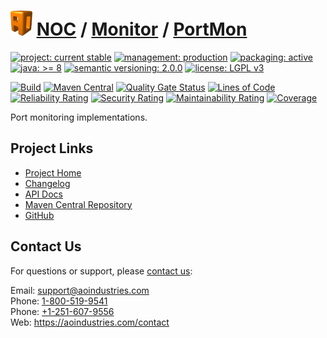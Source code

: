 # [<img src="ao-logo.png" alt="AO Logo" width="35" height="40">](https://github.com/ao-apps) [NOC](https://github.com/ao-apps/noc) / [Monitor](https://github.com/ao-apps/noc-monitor) / [PortMon](https://github.com/ao-apps/noc-monitor-portmon)

[![project: current stable](https://aoindustries.com/ao-badges/project-current-stable.svg)](https://aoindustries.com/life-cycle#project-current-stable)
[![management: production](https://aoindustries.com/ao-badges/management-production.svg)](https://aoindustries.com/life-cycle#management-production)
[![packaging: active](https://aoindustries.com/ao-badges/packaging-active.svg)](https://aoindustries.com/life-cycle#packaging-active)  
[![java: &gt;= 8](https://aoindustries.com/ao-badges/java-8.svg)](https://docs.oracle.com/javase/8/)
[![semantic versioning: 2.0.0](https://aoindustries.com/ao-badges/semver-2.0.0.svg)](http://semver.org/spec/v2.0.0.html)
[![license: LGPL v3](https://aoindustries.com/ao-badges/license-lgpl-3.0.svg)](https://www.gnu.org/licenses/lgpl-3.0)

[![Build](https://github.com/ao-apps/noc-monitor-portmon/workflows/Build/badge.svg?branch=master)](https://github.com/ao-apps/noc-monitor-portmon/actions?query=workflow%3ABuild)
[![Maven Central](https://maven-badges.herokuapp.com/maven-central/com.aoindustries/noc-monitor-portmon/badge.svg)](https://maven-badges.herokuapp.com/maven-central/com.aoindustries/noc-monitor-portmon)
[![Quality Gate Status](https://sonarcloud.io/api/project_badges/measure?branch=master&project=com.aoapps.platform%3Anoc-monitor-portmon&metric=alert_status)](https://sonarcloud.io/dashboard?branch=master&id=com.aoapps.platform%3Anoc-monitor-portmon)
[![Lines of Code](https://sonarcloud.io/api/project_badges/measure?branch=master&project=com.aoapps.platform%3Anoc-monitor-portmon&metric=ncloc)](https://sonarcloud.io/component_measures?branch=master&id=com.aoapps.platform%3Anoc-monitor-portmon&metric=ncloc)  
[![Reliability Rating](https://sonarcloud.io/api/project_badges/measure?branch=master&project=com.aoapps.platform%3Anoc-monitor-portmon&metric=reliability_rating)](https://sonarcloud.io/component_measures?branch=master&id=com.aoapps.platform%3Anoc-monitor-portmon&metric=Reliability)
[![Security Rating](https://sonarcloud.io/api/project_badges/measure?branch=master&project=com.aoapps.platform%3Anoc-monitor-portmon&metric=security_rating)](https://sonarcloud.io/component_measures?branch=master&id=com.aoapps.platform%3Anoc-monitor-portmon&metric=Security)
[![Maintainability Rating](https://sonarcloud.io/api/project_badges/measure?branch=master&project=com.aoapps.platform%3Anoc-monitor-portmon&metric=sqale_rating)](https://sonarcloud.io/component_measures?branch=master&id=com.aoapps.platform%3Anoc-monitor-portmon&metric=Maintainability)
[![Coverage](https://sonarcloud.io/api/project_badges/measure?branch=master&project=com.aoapps.platform%3Anoc-monitor-portmon&metric=coverage)](https://sonarcloud.io/component_measures?branch=master&id=com.aoapps.platform%3Anoc-monitor-portmon&metric=Coverage)

Port monitoring implementations.

## Project Links
* [Project Home](https://aoindustries.com/noc/monitor/portmon/)
* [Changelog](https://aoindustries.com/noc/monitor/portmon/changelog)
* [API Docs](https://aoindustries.com/noc/monitor/portmon/apidocs/)
* [Maven Central Repository](https://central.sonatype.com/search?namespace=com.aoindustries&q=a%3Anoc-monitor-portmon)
* [GitHub](https://github.com/ao-apps/noc-monitor-portmon)

## Contact Us
For questions or support, please [contact us](https://aoindustries.com/contact):

Email: [support@aoindustries.com](mailto:support@aoindustries.com)  
Phone: [1-800-519-9541](tel:1-800-519-9541)  
Phone: [+1-251-607-9556](tel:+1-251-607-9556)  
Web: https://aoindustries.com/contact
